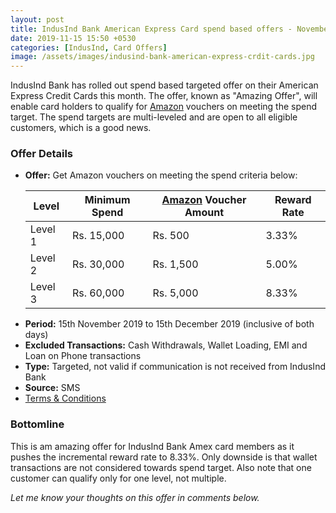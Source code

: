 ```yaml
---
layout: post
title: IndusInd Bank American Express Card spend based offers - November 2019
date: 2019-11-15 15:50 +0530
categories: [IndusInd, Card Offers]
image: /assets/images/indusind-bank-american-express-crdit-cards.jpg
---
```


IndusInd Bank has rolled out spend based targeted offer on their American Express Credit Cards this month. The offer, known as "Amazing Offer", will enable card holders to qualify for [Amazon](https://l.cardinfo.in/amazon) vouchers on meeting the spend target. The spend targets are multi-leveled and are open to all eligible customers, which is a good news.

### Offer Details

- **Offer:** Get Amazon vouchers on meeting the spend criteria below:
  <table class="table" style="display: block;overflow-x: auto;">
    <thead class="thead-dark">
    <tr>
      <th scope="col"> Level </th>
      <th scope="col"> Minimum Spend</th>
      <th scope="col"> <a href="https://l.cardinfo.in/amazon" target="_blank">Amazon</a> Voucher Amount</th>
      <th scope="col"> Reward Rate</th>
    </tr>
    </thead>
    <tbody>
    <tr>
      <td> Level 1 </td>
      <td> Rs. 15,000 </td>
      <td> Rs. 500 </td>
      <td> 3.33% </td>
    </tr>
      <tr>
      <td> Level 2 </td>
      <td> Rs. 30,000 </td>
      <td> Rs. 1,500 </td>
      <td> 5.00% </td>
    </tr>
    <tr>
      <td> Level 3 </td>
      <td> Rs. 60,000 </td>
      <td> Rs. 5,000 </td>
      <td> 8.33% </td>
    </tr>
    </tbody>
  </table>
- **Period:** 15th November 2019 to 15th December 2019 (inclusive of both days)
- **Excluded Transactions:** Cash Withdrawals, Wallet Loading, EMI and Loan on Phone transactions
- **Type:** Targeted, not valid if communication is not received from IndusInd Bank
- **Source:** SMS
- [Terms & Conditions](https://m.indusind.com/content/dam/indusind/PDF/Amex-Amazing-Offer.pdf)

### Bottomline

This is am amazing offer for IndusInd Bank Amex card members as it pushes the incremental reward rate to 8.33%. Only downside is that wallet transactions are not considered towards spend target. Also note that one customer can qualify only for one level, not multiple.

_Let me know your thoughts on this offer in comments below._
